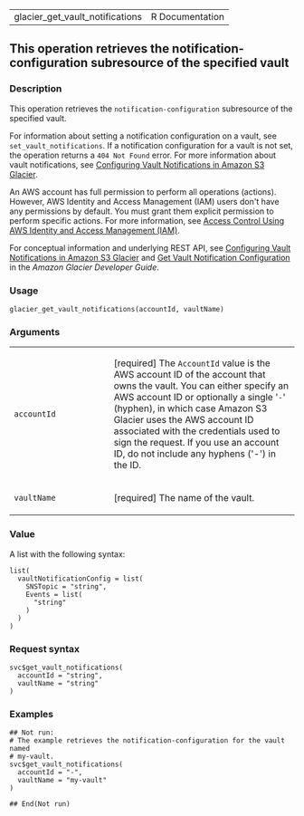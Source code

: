 <table style="width: 100%;">
<tbody>
<tr class="odd">
<td>glacier_get_vault_notifications</td>
<td style="text-align: right;">R Documentation</td>
</tr>
</tbody>
</table>

## This operation retrieves the notification-configuration subresource of the specified vault

### Description

This operation retrieves the `notification-configuration` subresource of
the specified vault.

For information about setting a notification configuration on a vault,
see `set_vault_notifications`. If a notification configuration for a
vault is not set, the operation returns a `⁠404 Not Found⁠` error. For
more information about vault notifications, see [Configuring Vault
Notifications in Amazon S3
Glacier](https://docs.aws.amazon.com/amazonglacier/latest/dev/configuring-notifications.html).

An AWS account has full permission to perform all operations (actions).
However, AWS Identity and Access Management (IAM) users don't have any
permissions by default. You must grant them explicit permission to
perform specific actions. For more information, see [Access Control
Using AWS Identity and Access Management
(IAM)](https://docs.aws.amazon.com/amazonglacier/latest/dev/security-iam.html).

For conceptual information and underlying REST API, see [Configuring
Vault Notifications in Amazon S3
Glacier](https://docs.aws.amazon.com/amazonglacier/latest/dev/configuring-notifications.html)
and [Get Vault Notification
Configuration](https://docs.aws.amazon.com/amazonglacier/latest/dev/api-vault-notifications-get.html)
in the *Amazon Glacier Developer Guide*.

### Usage

    glacier_get_vault_notifications(accountId, vaultName)

### Arguments

<table>
<colgroup>
<col style="width: 35%" />
<col style="width: 65%" />
</colgroup>
<tbody>
<tr class="odd">
<td><code
id="glacier_get_vault_notifications_:_accountId">accountId</code></td>
<td><p>[required] The <code>AccountId</code> value is the AWS account ID
of the account that owns the vault. You can either specify an AWS
account ID or optionally a single '<code>-</code>' (hyphen), in which
case Amazon S3 Glacier uses the AWS account ID associated with the
credentials used to sign the request. If you use an account ID, do not
include any hyphens ('-') in the ID.</p></td>
</tr>
<tr class="even">
<td><code
id="glacier_get_vault_notifications_:_vaultName">vaultName</code></td>
<td><p>[required] The name of the vault.</p></td>
</tr>
</tbody>
</table>

### Value

A list with the following syntax:

    list(
      vaultNotificationConfig = list(
        SNSTopic = "string",
        Events = list(
          "string"
        )
      )
    )

### Request syntax

    svc$get_vault_notifications(
      accountId = "string",
      vaultName = "string"
    )

### Examples

    ## Not run: 
    # The example retrieves the notification-configuration for the vault named
    # my-vault.
    svc$get_vault_notifications(
      accountId = "-",
      vaultName = "my-vault"
    )

    ## End(Not run)
